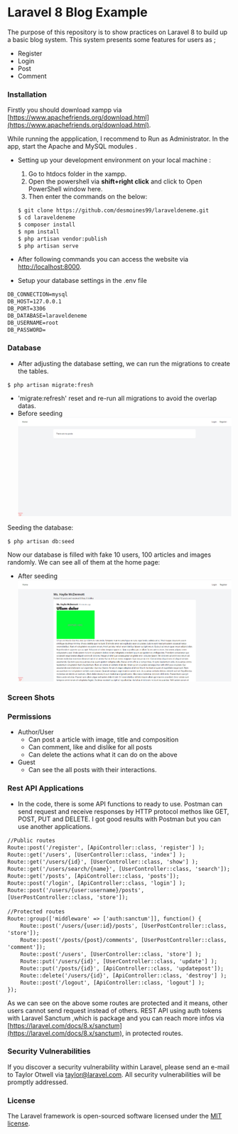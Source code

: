 # Laravel 8 Blog Example

The purpose of this repository is to show practices on Laravel 8 to build up a basic blog system. This system presents some features for users as ;
- Register
- Login
- Post
- Comment

### Installation

Firstly you should download xampp via [https://www.apachefriends.org/download.html](https://www.apachefriends.org/download.html).

While running the appplication, I recommend to Run as Administrator. In the app, start the Apache and MySQL modules .


- Setting up your development environment on your local machine :
	1.  Go to htdocs folder in the xampp.
	2.  Open the powershell via **shift+right click** and click to Open PowerShell window here.
	3. Then enter the commands on the below:
    ```	
    $ git clone https://github.com/desmoines99/laraveldeneme.git
    $ cd laraveldeneme
    $ composer install 
    $ npm install
    $ php artisan vendor:publish
    $ php artisan serve
    ```

- After following commands you can access the website via [http://localhost:8000](http://localhost:8000).

- Setup your database settings in the .env file 

```
DB_CONNECTION=mysql
DB_HOST=127.0.0.1
DB_PORT=3306
DB_DATABASE=laraveldeneme
DB_USERNAME=root
DB_PASSWORD=
```
### Database

- After adjusting the database setting, we can run the migrations to create the tables.
```
$ php artisan migrate:fresh
```
   - 'migrate:refresh' reset and re-run all migrations to avoid the overlap datas.
- Before seeding    
   ![](https://raw.githubusercontent.com/desmoines99/laraveldeneme/main/before%20seeding.png)
    

Seeding the database:
```
$ php artisan db:seed
```
Now our database is filled with fake 10 users, 100 articles and images randomly. We can see all of them at the home page:
- After seeding
    ![](https://raw.githubusercontent.com/desmoines99/laraveldeneme/main/afterseedingAsAGuest.png)

### Screen Shots


### Permissions
- Author/User
	- Can post a article with image, title and composition
	- Can comment, like and dislike for all posts
	- Can delete the actions what it can do on the above
- Guest
	- Can see the all posts with their interactions.

### Rest API Applications
- In the code, there is some API functions to ready to use. Postman can send request and receive responses by HTTP protocol methos like GET, POST, PUT and DELETE. I got good results with Postman but you can use another applications.

```
//Public routes
Route::post('/register', [ApiController::class, 'register'] );
Route::get('/users', [UserController::class, 'index'] );
Route::get('/users/{id}', [UserController::class, 'show'] );
Route::get('/users/search/{name}', [UserController::class, 'search']);
Route::get('/posts', [ApiController::class, 'posts']);
Route::post('/login', [ApiController::class, 'login'] );
Route::post('/users/{user:username}/posts', [UserPostController::class, 'store']);

//Protected routes
Route::group(['middleware' => ['auth:sanctum']], function() {
    Route::post('/users/{user:id}/posts', [UserPostController::class, 'store']);
    Route::post('/posts/{post}/comments', [UserPostController::class, 'comment']);
    Route::post('/users', [UserController::class, 'store'] );
    Route::put('/users/{id}', [UserController::class, 'update'] );
    Route::put('/posts/{id}', [ApiController::class, 'updatepost']);
    Route::delete('/users/{id}', [ApiController::class, 'destroy'] );
    Route::post('/logout', [ApiController::class, 'logout'] );
});
```
As we can see on the above some routes are protected and it means, other users cannot send request instead of others. REST API using auth tokens with Laravel Sanctum ,which is package and you can reach more infos via [https://laravel.com/docs/8.x/sanctum](https://laravel.com/docs/8.x/sanctum), in protected routes. 


### Security Vulnerabilities

If you discover a security vulnerability within Laravel, please send an e-mail to Taylor Otwell via [taylor@laravel.com](mailto:taylor@laravel.com). All security vulnerabilities will be promptly addressed.

### License

The Laravel framework is open-sourced software licensed under the [MIT license](https://opensource.org/licenses/MIT).

